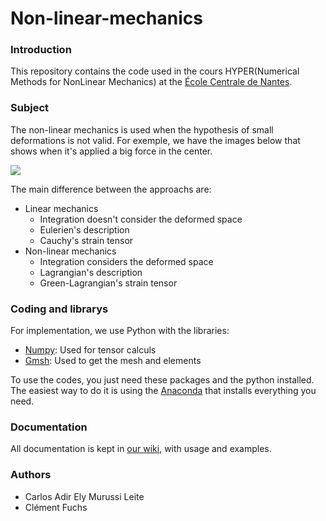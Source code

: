 # Non-linear-mechanics

### Introduction

This repository contains the code used in the cours HYPER(Numerical Methods for NonLinear Mechanics) at the [École Centrale de Nantes](https://www.ec-nantes.fr/).


### Subject

The non-linear mechanics is used when the hypothesis of small deformations is not valid. For exemple, we have the images below that shows when it's applied a big force in the center.


![](https://github.com/carlos-adir/Non-linear-mechanics/img/LinearMechanics.png)

The main difference between the approachs are:

* Linear mechanics
    + Integration doesn't consider the deformed space
    + Eulerien's description
    + Cauchy's strain tensor
* Non-linear mechanics
    + Integration considers the deformed space
    + Lagrangian's description
    + Green-Lagrangian's strain tensor



### Coding and librarys

For implementation, we use Python with the libraries:

* [Numpy](https://numpy.org/doc/): Used for tensor calculs
* [Gmsh](https://gmsh.info/): Used to get the mesh and elements

To use the codes, you just need these packages and the python installed. The easiest way to do it is using the [Anaconda](https://www.anaconda.com/) that installs everything you need.


### Documentation

All documentation is kept in [our wiki](https://github.com/carlos-adir/Non-linear-mechanics/wiki), with usage and examples.


### Authors

* Carlos Adir Ely Murussi Leite
* Clément Fuchs